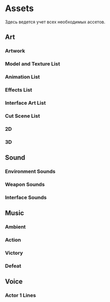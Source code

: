 # Assets
Здесь ведется учет всех необходимых ассетов.

## Art
### Artwork
### Model and Texture List
### Animation List
### Effects List
### Interface Art List
### Cut Scene List
### 2D
### 3D
## Sound
### Environment Sounds
### Weapon Sounds
### Interface Sounds
## Music
### Ambient
### Action 
### Victory
### Defeat
## Voice
### Actor 1 Lines
